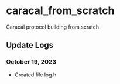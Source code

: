 # caracal_from_scratch
Caracal protocol building from scratch

## Update Logs
### October 19, 2023
* Created file log.h

